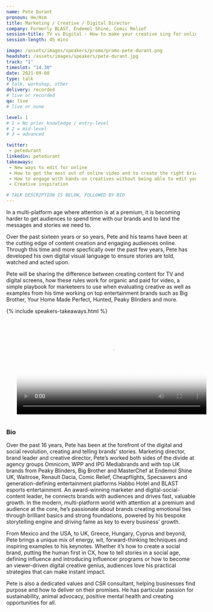 ```yaml
---
name: Pete Durant
pronoun: He/Him
title: Marketing / Creative / Digital Director
company: Formerly BLAST, Endemol Shine, Comic Relief
session-title: TV vs Digital - How to make your creative sing for online audiences
session-length: 45 mins

image: /assets/images/speakers/promo/promo-pete-durant.png
headshot: /assets/images/speakers/pete-durant.jpg
track: "1"
timeslot: "14.30"
date: 2021-09-08
type: talk
# talk, workshop, other
delivery: recorded
# live or recorded
qa: live
# live or none

level: 1
# 1 = No prior knowledge / entry-level
# 2 = mid-level
# 3 = advanced

twitter:
 - petedurant
linkedin: petedurant
takeaways:
 - New ways to edit for online
 - How to get the most out of online video and to create the right brief for creatives
 - How to engage with hands-on creatives without being able to edit yourself
 - Creative inspiration

# TALK DESCRIPTION IS BELOW, FOLLOWED BY BIO
---
```

<p>In a multi-platform age where attention is at a premium, it is becoming harder to get audiences to spend time with our brands and to land the messages and stories we need to. </p>

<p>Over the past sixteen years or so years, Pete and his teams have been at the cutting edge of content creation and engaging audiences online. Through this time and more specfically over the past few years, Pete has developed his own digital visual language to ensure stories are told, watched and acted upon.</p> 

<p>Pete will be sharing the difference between creating content for TV and digital screens, how these rules work for organic and paid for video, a simple playbook for marketeers to use when evaluating creative as well as examples from his time working on top entertainment brands such as Big Brother, Your Home Made Perfect, Hunted, Peaky Blinders and more. </p>

{% include speakers-takeaways.html %}

<video width="100%" controls playsinline loop poster="/assets/video/pete-durant.jpg"  style="margin-bottom:1em; padding: 0px 2em;">
  <source src="/assets/video/pete-durant.mp4" type="video/mp4">
  Your browser does not support the video tag.
</video>

<h3>Bio</h3>

Over the past 16 years, Pete has been at the forefront of the digital and social revolution, creating and telling brands’ stories. Marketing director, brand leader and creative director, Pete’s worked both sides of the divide at agency groups Omnicom, WPP and IPG Mediabrands and with top UK brands from Peaky Blinders, Big Brother and MasterChef at Endemol Shine UK, Waitrose, Renault Dacia, Comic Relief, Cheapflights, Specsavers and generation-defining entertainment platforms Habbo Hotel and BLAST esports entertainment. An award-winning marketer and digital-social-content leader, he connects brands with audiences and drives fast, valuable growth. In the modern, multi-platform world with attention at a premium and audience at the core, he’s passionate about brands creating emotional ties through brilliant basics and strong foundations, powered by his bespoke storytelling engine and driving fame as key to every business’ growth. 
 
From Mexico and the USA, to UK, Greece, Hungary, Cyprus and beyond, Pete brings a unique mix of energy, wit, forward-thinking techniques and inspiring examples to his keynotes. Whether it’s how to create a social brand, putting the human first in CX, how to tell stories in a social age, defining influence and introducing influencer programs or how to become an viewer-driven digital creative genius, audiences love his practical strategies that can make instant impact. 
 
Pete is also a dedicated values and CSR consultant, helping businesses find purpose and how to deliver on their promises. He has particular passion for sustainability, animal advocacy, positive mental health and creating opportunities for all. 
